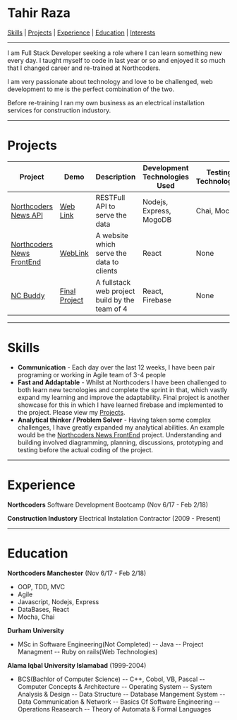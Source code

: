 # Tahir Raza

[Skills](#skills) | [Projects](#projects) | [Experience](#experience) | [Education](#education) | [Interests](#interests)
***
I am Full Stack Developer seeking a role where I can learn something new every day. I taught myself to code in last year or so and enjoyed it so much that I changed career and re-trained at Northcoders.

I am very passionate about technology and love to be challenged, web development to me is the perfect combination of the two.

Before re-training I ran my own business as an electrical installation services for construction industory.
***
# Projects

Project | Demo | Description | Development Technologies Used | Testing Technologies
---|---|---|---|---
[Northcoders News API](https://github.com/najmi-smile/BE-FT-northcoders-news) | [Web Link](https://quiet-shore-88770.herokuapp.com/) | RESTFull API to serve the data | Nodejs, Express, MogoDB | Chai, Mocha
[Northcoders News FrontEnd](https://github.com/najmi-smile/FE-FT-NC-News) | [WebLink]() | A website which serve the data to clients | React | None
[NC Buddy]() | [Final Project]() | A fullstack web project build by the team of 4 | React, Firebase | None

***
# Skills

- **Communication** - Each day over the last 12 weeks, I have been pair programing or working in Agile team of 3-4 people
- **Fast and Addaptable** - Whilst at Northcoders I have been challenged to both learn new tecnologies and complete the sprint in that, which vastly expand my learning and improve the adaptability. Final project is another showcase for this in which I have learned firebase and implemented to the project. Please view my [Projects](projects).
- **Analytical thinker / Problem Solver** - Having taken some complex  challenges, I have greatly expanded my analytical abilities. An example would be the [Northcoders News FrontEnd](https://github.com/najmi-smile/FE-FT-NC-News) project. Understanding and building involved diagramming, planning, discussions, prototyping and testing before the actual coding of the project.

***
# Experience

**Northcoders**
Software Development Bootcamp (Nov 6/17 - Feb 2/18)

**Construction Industory**
Electrical Instalation Contractor (2009 - Present)

***
# Education

**Northcoders Manchester** (Nov 6/17 - Feb 2/18)

- OOP, TDD, MVC
- Agile
- Javascript, Nodejs, Express
- DataBases, React
- Mocha, Chai

**Durham University**
- MSc in Software Engineering(Not Completed)
-- Java
-- Project Managment
-- Ruby on rails(Web Technologies)


**Alama Iqbal University Islamabad** (1999-2004)

- BCS(Bachlor of Computer Science)
-- C++, Cobol, VB, Pascal
-- Computer Concepts & Architecture
-- Operating System
-- System Analysis & Design
-- Data Structure
-- Database Mangement System
-- Data Communication & Network
-- Basics Of Software Engineering
-- Operations Reasearch
-- Theory of Automata & Formal Languages
